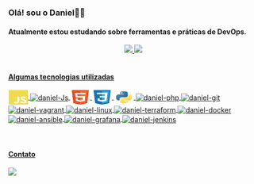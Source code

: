 ### Olá! sou o Daniel👋😃

<h4>Atualmente estou estudando sobre ferramentas e práticas de DevOps.</h4>


<div align="center">
  <a href="https://github.com/DanielFerreiraOP">
  <img height="180em" src="https://github-readme-stats.vercel.app/api?username=DanielFerreiraOP&show_icons=true&theme=dracula&include_all_commits=true&count_private=true"/>
  <img height="180em" src="https://github-readme-stats.vercel.app/api/top-langs/?username=DanielFerreiraOP&layout=compact&langs_count=7&theme=dracula"/>
</div>
 
  
 <div style="display: inline_block"><br>
  <h4>Algumas tecnologias utilizadas</h4>
  <img align="center" alt="daniel-Js" height="30" width="40" src="https://raw.githubusercontent.com/devicons/devicon/master/icons/javascript/javascript-plain.svg">
  <img align="center" alt="daniel-Js" height="30" width="40" src="https://cdn.jsdelivr.net/gh/devicons/devicon/icons/ruby/ruby-plain.svg"> 
  <img align="center" alt="daniel-HTML" height="30" width="40" src="https://raw.githubusercontent.com/devicons/devicon/master/icons/html5/html5-original.svg">
  <img align="center" alt="daniel-CSS" height="30" width="40" src="https://raw.githubusercontent.com/devicons/devicon/master/icons/css3/css3-original.svg">
  <img align="center" alt="daniel-Python" height="30" width="40" src="https://raw.githubusercontent.com/devicons/devicon/master/icons/python/python-original.svg">
  <img align="center" alt="daniel-php" height="30" width="40" src="https://cdn.jsdelivr.net/gh/devicons/devicon/icons/php/php-plain.svg">
  <img align="center" alt="daniel-git" height="30" width="40" src="https://cdn.jsdelivr.net/gh/devicons/devicon/icons/git/git-original.svg">  
  <img align="center" alt="daniel-vagrant" height="30" width="40" src="https://cdn.jsdelivr.net/gh/devicons/devicon/icons/vagrant/vagrant-original.svg">
  <img align="center" alt="daniel-linux" height="30" width="40" src="https://cdn.jsdelivr.net/gh/devicons/devicon/icons/linux/linux-original.svg"> 
  <img align="center" alt="daniel-terraform" height="30" width="40" src="https://cdn.jsdelivr.net/gh/devicons/devicon/icons/terraform/terraform-original.svg" >
  <img align="center" alt="daniel-docker" height="30" width="40" src="https://cdn.jsdelivr.net/gh/devicons/devicon/icons/docker/docker-original.svg">
  <img align="center" alt="daniel-ansible" height="30" width="40" src="https://cdn.jsdelivr.net/gh/devicons/devicon/icons/ansible/ansible-original.svg">
  <img align="center" alt="daniel-grafana" height="30" width="40" src="https://cdn.jsdelivr.net/gh/devicons/devicon/icons/grafana/grafana-original.svg" >
  <img align="center" alt="daniel-jenkins" height="30" width="40" src="https://cdn.jsdelivr.net/gh/devicons/devicon/icons/jenkins/jenkins-original.svg" >  
</div>  
  
<div style="display: inline_block"><br>
</div>
 
<div style="display: inline_block"><br>
</div>
  
  
<div> 
 <h4>Contato</h4>
 <a href="https://www.linkedin.com/in/danielferreira-/" target="_blank"><img src="https://img.shields.io/badge/-LinkedIn-%230077B5?style=for-the-badge&logo=linkedin&logoColor=white" target="_blank"></a> 
</div> 
  
 
